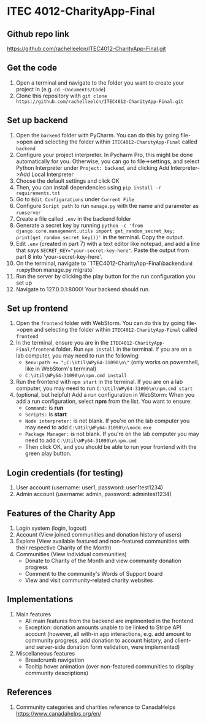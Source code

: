 # ITEC 4012-CharityApp-Final

## Github repo link
https://github.com/rachelleelcn/ITEC4012-CharityApp-Final.git

## Get the code
1) Open a terminal and navigate to the folder you want to create your project in (e.g. `cd ~Documents/Code`)
2) Clone this repository with `git clone https://github.com/rachelleelcn/ITEC4012-CharityApp-Final.git`
   
## Set up backend
1) Open the `backend` folder with PyCharm. You can do this by going file->open and selecting the folder within `ITEC4012-CharityApp-Final` called `backend`
2) Configure your project interpreter. In Pycharm Pro, this might be done automatically for you. Otherwise, you can go to file->settings, and select Python Interpreter under `Project: backend`, and clicking Add Interpreter->Add Local Interpreter
3) Choose the default settings and click OK
4) Then, you can install dependencies using `pip install -r requirements.txt`
5) Go to `Edit Configurations` under `Current File`
6) Configure `Script path` to run `manage.py` with the name and parameter as `runserver`
7) Create a file called `.env` in the backend folder
8) Generate a secret key by running `python -c 'from django.core.management.utils import get_random_secret_key; print(get_random_secret_key())'` in the terminal. Copy the output.
9) Edit `.env` (created in part 7) with a text editor like notepad, and add a line that says `SECRET_KEY="your-secret-key-here"`. Paste the output from part 8 into 'your-secret-key-here'.
10) On the terminal, navigate to ``ITEC4012-CharityApp-Final\backend` and run `python manage.py migrate`
11) Run the server by clicking the play button for the run configuration you set up
12) Navigate to 127.0.0.1:8000! Your backend should run.
    
## Set up frontend
1) Open the `frontend` folder with WebStorm. You can do this by going file->open and selecting the folder within `ITEC4012-CharityApp-Final` called `frontend`
2) In the terminal, ensure you are in the `ITEC4012-CharityApp-Final/frontend` folder.  Run `npm install` in the terminal. If you are on a lab computer, you may need to run the following:
   - `$env:path += ";C:\Util\WPy64-31090\n\"` (only works on powershell, like in WebStorm's terminal) 
   - `C:\Util\WPy64-31090\n\npm.cmd install`
3) Run the frontend with `npm start` in the terminal. If you are on a lab computer, you may need to run `C:\Util\WPy64-31090\n\npm.cmd start`
4) (optional, but helpful) Add a run configuration in WebStorm:
   When you add a run configuration, select **npm** from the list. You want to ensure:
   - `Command:` is **run**
   - `Scripts:` is **start**
   - `Node interpreter:` is not blank. If you're on the lab computer you may need to add `C:\Util\WPy64-31090\n\node.exe`
   - `Package Manager:` is not blank. If you're on the lab computer you may need to add `C:\Util\WPy64-31090\n\npm.cmd`
   - Then click OK, and you should be able to run your frontend with the green play button.

## Login credentials (for testing)
1) User account (username: user1, password: user1test1234)
2) Admin account (username: admin, password: admintest1234)

## Features of the Charity App
1) Login system (login, logout)
2) Account (View joined communities and donation history of users)
3) Explore (View available featured and non-featured communities with their respective Charity of the Month)
4) Communities (View individual communities)
    - Donate to Charity of the Month and view community donation progress
    - Comment to the community's Words of Support board
    - View and visit community-related charity websites

## Implementations
1) Main features
    - All main features from the backend are implmented in the frontend
    - Exception: donation amounts unable to be linked to Stripe API account (however, all with-in app interactions, e.g. add amount to community progress, add donation to account history, and client- and server-side donation form validation, were implemented)
3) Miscellaneous features
    - Breadcrumb navigation
    - Tooltip hover animation (over non-featured communities to display community descriptions)

## References
1) Community categories and charities reference to CanadaHelps https://www.canadahelps.org/en/



